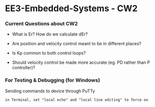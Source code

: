 # EE3-Embedded-Systems - CW2

### Current Questions about CW2
 
  - What is Er? How do we calculate dEr?
  
  - Are position and velocity control meant to be in different places?
  
  - Is Kp common to both control loops?
  
  - Should velocity control be made more accurate (eg. PD rather than P controller)?


### For Testing & Debugging (for Windows)

Sending commands to device through PuTTy

    in Terminal, set "local echo" and "local line editing" to force on